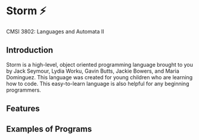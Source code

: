 # Storm ⚡

CMSI 3802: Languages and Automata II


## Introduction

Storm is a high-level, object oriented programming language brought to you by Jack Seymour, Lydia Worku, Gavin Butts, Jackie Bowers, and Maria Dominguez. This language was created for young children who are learning how to code. This easy-to-learn language is also helpful for any beginning programmers. 

## Features

## Examples of Programs
